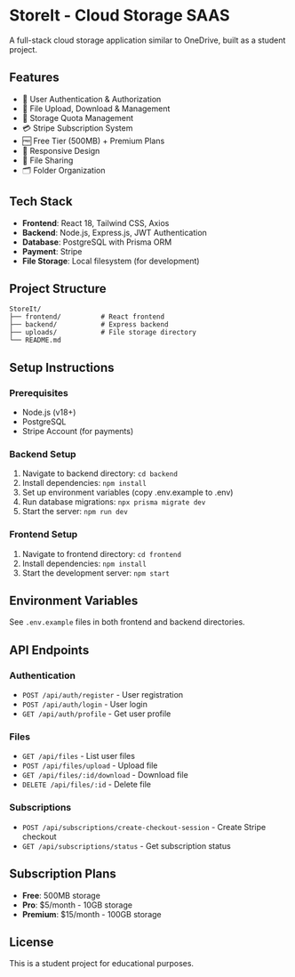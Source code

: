 # StoreIt - Cloud Storage SAAS

A full-stack cloud storage application similar to OneDrive, built as a student project.

## Features

- 🔐 User Authentication & Authorization
- 📁 File Upload, Download & Management
- 💾 Storage Quota Management
- 💳 Stripe Subscription System
- 🆓 Free Tier (500MB) + Premium Plans
- 📱 Responsive Design
- 🔗 File Sharing
- 🗂️ Folder Organization

## Tech Stack

- **Frontend**: React 18, Tailwind CSS, Axios
- **Backend**: Node.js, Express.js, JWT Authentication
- **Database**: PostgreSQL with Prisma ORM
- **Payment**: Stripe
- **File Storage**: Local filesystem (for development)

## Project Structure

```
StoreIt/
├── frontend/          # React frontend
├── backend/           # Express backend
├── uploads/           # File storage directory
└── README.md
```

## Setup Instructions

### Prerequisites
- Node.js (v18+)
- PostgreSQL
- Stripe Account (for payments)

### Backend Setup
1. Navigate to backend directory: `cd backend`
2. Install dependencies: `npm install`
3. Set up environment variables (copy .env.example to .env)
4. Run database migrations: `npx prisma migrate dev`
5. Start the server: `npm run dev`

### Frontend Setup
1. Navigate to frontend directory: `cd frontend`
2. Install dependencies: `npm install`
3. Start the development server: `npm start`

## Environment Variables

See `.env.example` files in both frontend and backend directories.

## API Endpoints

### Authentication
- `POST /api/auth/register` - User registration
- `POST /api/auth/login` - User login
- `GET /api/auth/profile` - Get user profile

### Files
- `GET /api/files` - List user files
- `POST /api/files/upload` - Upload file
- `GET /api/files/:id/download` - Download file
- `DELETE /api/files/:id` - Delete file

### Subscriptions
- `POST /api/subscriptions/create-checkout-session` - Create Stripe checkout
- `GET /api/subscriptions/status` - Get subscription status

## Subscription Plans

- **Free**: 500MB storage
- **Pro**: $5/month - 10GB storage
- **Premium**: $15/month - 100GB storage

## License

This is a student project for educational purposes.
